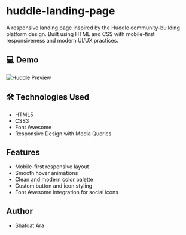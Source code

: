 # huddle-landing-page
A responsive landing page inspired by the Huddle community-building platform design. Built using HTML and CSS with mobile-first responsiveness and modern UI/UX practices.

## 💻 Demo

![Huddle Preview](https://github.com/user-attachments/assets/8d4a03b1-2888-4669-a47b-31530b480bcf)
 

## 🛠️ Technologies Used

- HTML5
- CSS3
- Font Awesome
- Responsive Design with Media Queries

##  Features

- Mobile-first responsive layout
- Smooth hover animations
- Clean and modern color palette
- Custom button and icon styling
- Font Awesome integration for social icons

##  Author

- Shafqat Ara
